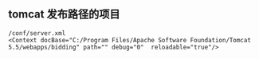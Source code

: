 ## tomcat 发布路径的项目

```
/conf/server.xml
<Context docBase="C:/Program Files/Apache Software Foundation/Tomcat 5.5/webapps/bidding" path="" debug="0"  reloadable="true"/>
```

